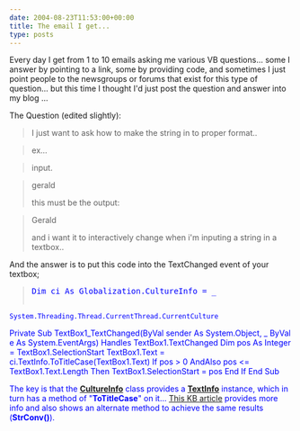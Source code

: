 ```yaml
---
date: 2004-08-23T11:53:00+00:00
title: The email I get...
type: posts
---
```

Every day I get from 1 to 10 emails asking me various VB questions... some I answer by pointing to a link, some by providing code, and sometimes I just point people to the newsgroups or forums that exist for this type of question... but this time I thought I'd just post the question and answer into my blog ...

The Question (edited slightly):

> I just want to ask how to make the string in to proper format..

> ex...

> input.

> gerald
>
> this must be the output:

> Gerald
>
> and i want it to interactively change when i'm inputing a string in a textbox..

And the answer is to put this code into the TextChanged event of your textbox;

> <pre><font color="Blue" family="Microsoft Sans Serif">Dim ci <font color="Blue" family="Microsoft Sans Serif">As Globalization.CultureInfo = _
    System.Threading.Thread.CurrentThread.CurrentCulture

<font color="Blue" family="Microsoft Sans Serif">Private <font color="Blue" family="Microsoft Sans Serif">Sub TextBox1_TextChanged(<font color="Blue" family="Microsoft Sans Serif">ByVal sender <font color="Blue" family="Microsoft Sans Serif">As System.<font color="Blue" family="Microsoft Sans Serif">Object, _
        <font color="Blue" family="Microsoft Sans Serif">ByVal e <font color="Blue" family="Microsoft Sans Serif">As System.EventArgs) <font color="Blue" family="Microsoft Sans Serif">Handles TextBox1.TextChanged
    <font color="Blue" family="Microsoft Sans Serif">Dim pos <font color="Blue" family="Microsoft Sans Serif">As <font color="Blue" family="Microsoft Sans Serif">Integer = TextBox1.SelectionStart
    TextBox1.Text = ci.TextInfo.ToTitleCase(TextBox1.Text)
    <font color="Blue" family="Microsoft Sans Serif">If pos &gt; 0 <font color="Blue" family="Microsoft Sans Serif">AndAlso pos &lt;= TextBox1.Text.Length <font color="Blue" family="Microsoft Sans Serif">Then
        TextBox1.SelectionStart = pos
    <font color="Blue" family="Microsoft Sans Serif">End <font color="Blue" family="Microsoft Sans Serif">If
<font color="Blue" family="Microsoft Sans Serif">End <font color="Blue" family="Microsoft Sans Serif">Sub
</pre>

The key is that the **[CultureInfo](http://msdn.microsoft.com/library/en-us/cpref/html/frlrfSystemGlobalizationCultureInfoClassTopic.asp)** class provides a **[TextInfo](http://msdn.microsoft.com/library/default.asp?url=/library/en-us/cpref/html/frlrfsystemglobalizationtextinfoclasstopic.asp)** instance, which in turn has a method of "**ToTitleCase**" on it... [This KB article](http://support.microsoft.com/default.aspx?scid=kb;en-us;312897#3) provides more info and also shows an alternate method to achieve the same results (**StrConv()**).
